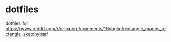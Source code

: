 # dotfiles

dotfiles for https://www.reddit.com/r/unixporn/comments/16vbglm/rectangle_macos_rectangle_sketchybar/
